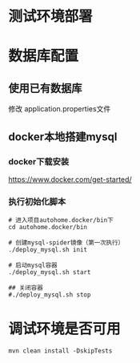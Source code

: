 <h1>测试环境部署</h1>

# 数据库配置
## 使用已有数据库
修改 application.properties文件
## docker本地搭建mysql

### docker下载安装
https://www.docker.com/get-started/

### 执行初始化脚本
```shell
# 进入项目autohome.docker/bin下
cd autohome.docker/bin

# 创建mysql-spider镜像（第一次执行）
./deploy_mysql.sh init

# 启动mysql容器
./deploy_mysql.sh start

## 关闭容器
#./deploy_mysql.sh stop
```

# 调试环境是否可用
```shell
mvn clean install -DskipTests
```